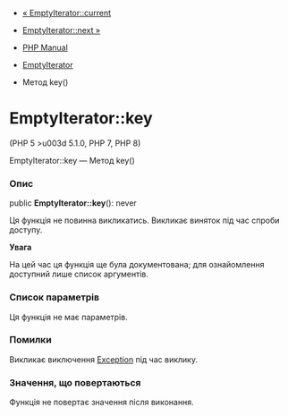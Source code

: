 - [« EmptyIterator::current](emptyiterator.current.md)
- [EmptyIterator::next »](emptyiterator.next.md)

- [PHP Manual](index.md)
- [EmptyIterator](class.emptyiterator.md)
- Метод key()

# EmptyIterator::key

(PHP 5 \>u003d 5.1.0, PHP 7, PHP 8)

EmptyIterator::key — Метод key()

### Опис

public **EmptyIterator::key**(): never

Ця функція не повинна викликатись. Викликає виняток під час спроби
доступу.

**Увага**

На цей час ця функція ще була документована; для
ознайомлення доступний лише список аргументів.

### Список параметрів

Ця функція не має параметрів.

### Помилки

Викликає виключення [Exception](class.exception.md) під час виклику.

### Значення, що повертаються

Функція не повертає значення після виконання.
